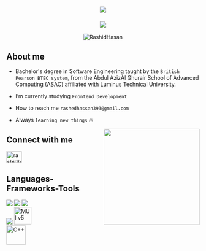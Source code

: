 
<h1 align="center">
    <img src="https://readme-typing-svg.herokuapp.com/?font=Righteous&size=35&center=true&vCenter=true&width=500&height=70&duration=4000&lines=Hi+There!+👋;+I'm+Rashid+Hasan!;" />
</h1>

<h3 align="center">
    <img src="https://readme-typing-svg.herokuapp.com/?font=Righteous&size=25&center=true&vCenter=true&width=500&height=70&duration=4000&lines=I'm+working+on+developing+myself;+To+become+a+Full+Stack+Developer.;">
</h3>


<p align="center"> <img src="https://komarev.com/ghpvc/?username=RashidHasan&label=Profile%20views&color=0e75b6&style=flat" alt="RashidHasan" />
</p>


## About me
<p align="left">
  
- Bachelor's degree in Software Engineering taught by the `British Pearson BTEC system`, from the Abdul AzizAl Ghurair School of Advanced Computing (ASAC) affiliated with Luminus Technical University.
  
- I’m currently studying `Frontend Development`
  
- How to reach me `rashedhassan393@gmail.com`

- Always `learning new things` 🔥
</p>


<img align="right" src="https://user-images.githubusercontent.com/63050133/156676671-d5b2e362-97d4-4404-9447-dd71ddfea82f.gif" width = 250px/>


## Connect with me
<p align="left">
<a href="https://linkedin.com/in/rashidhasanq" target="blank"><img align="center" src="https://raw.githubusercontent.com/rahuldkjain/github-profile-readme-generator/master/src/images/icons/Social/linked-in-alt.svg" alt="rashidhasanq" height="30" width="40" /></a>
</p>

## Languages-Frameworks-Tools
<p align="left">


<div align="left">
    <img src="https://skillicons.dev/icons?i=react,bootstrap,html,css" />
    <img src="https://skillicons.dev/icons?i=vscode,github,tailwind,git" />
    <img src="https://skillicons.dev/icons?i=nodejs,javascript,typescript,java" /><br>
    <img src="https://skillicons.dev/icons?i=mongodb,nextjs,mysql" />
    <img src="https://skillicons.dev/icons?i=materialui" width="45" height="45" alt="MUI v5" /> <br>
    <img width="50" src="https://user-images.githubusercontent.com/25181517/192106073-90fffafe-3562-4ff9-a37e-c77a2da0ff58.png" alt="C++" title="C++"/>
</div>
</p>



